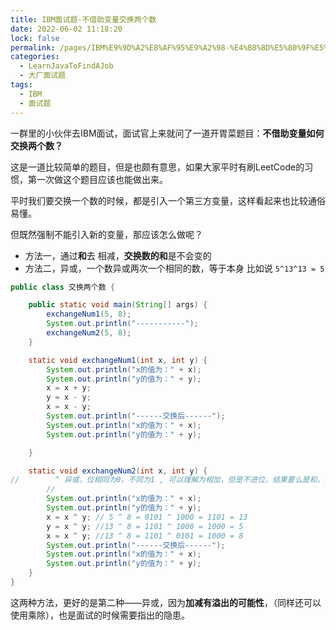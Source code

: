 ```yaml
---
title: IBM面试题-不借助变量交换两个数
date: 2022-06-02 11:18:20
lock: false
permalink: /pages/IBM%E9%9D%A2%E8%AF%95%E9%A2%98-%E4%B8%8D%E5%80%9F%E5%8A%A9%E5%8F%98%E9%87%8F%E4%BA%A4%E6%8D%A2%E4%B8%A4%E4%B8%AA%E6%95%B0
categories: 
  - LearnJavaToFindAJob
  - 大厂面试题
tags: 
  - IBM
  - 面试题
---
```

一群里的小伙伴去IBM面试，面试官上来就问了一道开胃菜题目：**不借助变量如何交换两个数？**

这是一道比较简单的题目，但是也颇有意思，如果大家平时有刷LeetCode的习惯，第一次做这个题目应该也能做出来。

平时我们要交换一个数的时候，都是引入一个第三方变量，这样看起来也比较通俗易懂。

但既然强制不能引入新的变量，那应该怎么做呢？

- 方法一，通过**和**去 相减，**交换数的和**是不会变的
- 方法二，异或，一个数异或两次一个相同的数，等于本身 比如说 `5^13^13 = 5`

```java
public class 交换两个数 {

    public static void main(String[] args) {
        exchangeNum1(5, 8);
        System.out.println("-----------");
        exchangeNum2(5, 8);
    }

    static void exchangeNum1(int x, int y) {
        System.out.println("x的值为：" + x);
        System.out.println("y的值为：" + y);
        x = x + y;
        y = x - y;
        x = x - y;
        System.out.println("------交换后------");
        System.out.println("x的值为：" + x);
        System.out.println("y的值为：" + y);

    }

    static void exchangeNum2(int x, int y) {
//        ^ 异或，位相同为0，不同为1 , 可以理解为相加，但是不进位，结果要么是和，要么是差
        //
        System.out.println("x的值为：" + x);
        System.out.println("y的值为：" + y);
        x = x ^ y; // 5 ^ 8 = 0101 ^ 1000 = 1101 = 13
        y = x ^ y; //13 ^ 8 = 1101 ^ 1000 = 1000 = 5
        x = x ^ y; //13 ^ 8 = 1101 ^ 0101 = 1000 = 8
        System.out.println("------交换后------");
        System.out.println("x的值为：" + x);
        System.out.println("y的值为：" + y);
    }
}
```



这两种方法，更好的是第二种——异或，因为**加减有溢出的可能性**，（同样还可以使用乘除），也是面试的时候需要指出的隐患。

